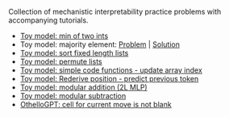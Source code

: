 Collection of mechanistic interpretability practice problems with accompanying tutorials.

* [Toy model: min of two ints](https://colab.research.google.com/github/ckkissane/mech-interp-practice/blob/main/tutorials/min_of_two_ints_tutorial.ipynb)
* Toy model: majority element: [Problem](https://colab.research.google.com/github/ckkissane/mech-interp-practice/blob/main/problems/majority_element_problem.ipynb) | [Solution](https://colab.research.google.com/github/ckkissane/mech-interp-practice/blob/main/tutorials/majority_element_tutorial.ipynb)
* [Toy model: sort fixed length lists](https://colab.research.google.com/github/ckkissane/mech-interp-practice/blob/main/tutorials/sort_fixed_len_list_tutorial.ipynb)
* [Toy model: permute lists](https://colab.research.google.com/github/ckkissane/mech-interp-practice/blob/main/tutorials/permute_lists_tutorial.ipynb)
* [Toy model: simple code functions - update array index](https://colab.research.google.com/github/ckkissane/mech-interp-practice/blob/main/tutorials/array_indexing_tutorial.ipynb)
* [Toy model: Rederive position - predict previous token](https://colab.research.google.com/github/ckkissane/mech-interp-practice/blob/main/tutorials/rederive_positions_tutorial.ipynb)
* [Toy model: modular addition (2L MLP)](https://colab.research.google.com/github/ckkissane/mech-interp-practice/blob/main/tutorials/modular_addition_2L_mlp_tutorial.ipynb)
* [Toy model: modular subtraction](https://colab.research.google.com/github/ckkissane/mech-interp-practice/blob/main/tutorials/modular_subtraction_tutorial.ipynb)
* [OthelloGPT: cell for current move is not blank](https://colab.research.google.com/github/ckkissane/mech-interp-practice/blob/main/tutorials/OthelloGPT_current_cell_not_blank_tutorial.ipynb)
